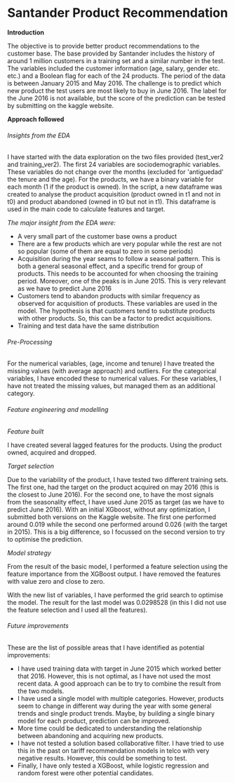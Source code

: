 # Santander Product Recommendation



**Introduction**

The objective is to provide better product recommendations to the customer base. The base provided by Santander includes the history of around 1 million customers in a training set and a similar number in the test. The variables included the customer information (age, salary, gender etc. etc.) and a Boolean flag for each of the 24 products. The period of the data is between January 2015 and May 2016. The challenge is to predict which new product the test users are most likely to buy in June 2016. The label for the June 2016 is not available, but the score of the prediction can be tested by submitting on the kaggle website.

**Approach followed**

###### Insights from the EDA

I have started with the data exploration on the two files provided (test\_ver2 and training\_ver2).  The first 24 variables are sociodemographic variables. These variables do not change over the months (excluded for &#39;antiguedad&#39; the tenure and the age). For the products, we have a binary variable for each month (1 if the product is owned). In the script, a new dataframe was created to analyse the product acquisition (product owned in t1 and not in t0) and product abandoned (owned in t0 but not in t1). This dataframe is used in the main code to calculate features and target.

_The major insight from the EDA were:_

- A very small part of the customer base owns a product
- There are a few products which are very popular while the rest are not so popular (some of them are equal to zero in some periods)
- Acquisition during the year seams to follow a seasonal pattern. This is both a general seasonal effect, and a specific trend for group of products. This needs to be accounted for when choosing the training period. Moreover, one of the peaks is in June 2015. This is very relevant as we have to predict June 2016
- Customers tend to abandon products with similar frequency as observed for acquisition of products. These variables are used in the model. The hypothesis is that customers tend to substitute products with other products. So, this can be a factor to predict acquisitions.
- Training and test data have the same distribution

###### Pre-Processing

For the numerical variables, (age, income and tenure) I have treated the missing values (with average approach) and outliers. For the categorical variables, I have encoded these to numerical values. For these variables, I have not treated the missing values, but managed them as an additional category.

###### Feature engineering and modelling

_Feature built_

I have created several lagged features for the products. Using the product owned, acquired and dropped.

_Target selection_

Due to the variability of the product, I have tested two different training sets. The first one, had the target on the product acquired on may 2016 (this is the closest to June 2016). For the second one, to have the most signals from the seasonality effect, I have used June 2015 as target (as we have to predict June 2016). With an initial XGboost, without any optimization, I submitted both versions on the Kaggle website. The first one performed around 0.019 while the second one performed around 0.026 (with the target in 2015). This is a big difference, so I focussed on the second version to try to optimise the prediction.

_Model strategy_

From the result of the basic model, I performed a feature selection using the feature importance from the XGBoost output. I have removed the features with value zero and close to zero.

With the new list of variables, I have performed the grid search to optimise the model. The result for the last model was 0.0298528 (in this I did not use the feature selection and I used all the features). 
###### Future improvements

These are the list of possible areas that I have identified as potential improvements:

- I have used training data with target in June 2015 which worked better that 2016. However, this is not optimal, as I have not used the most recent data. A good approach can be to try to combine the result from the two models.
- I have used a single model with multiple categories. However, products seem to change in different way during the year with some general trends and single product trends. Maybe, by building a single binary model for each product, prediction can be improved.
- More time could be dedicated to understanding the relationship between abandoning and acquiring new products.
- I have not tested a solution based collaborative filter. I have tried to use this in the past on tariff recommendation models in telco with very negative results. However, this could be something to test.
- Finally, I have only tested a XGBoost, while logistic regression and random forest were other potential candidates.
